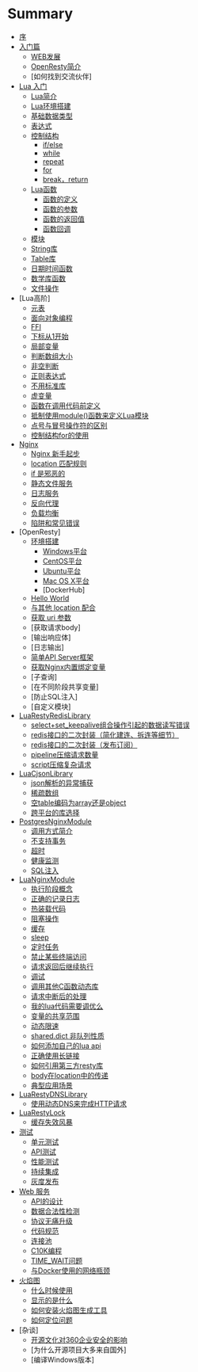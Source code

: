 # Summary

* [序](README.md)
* [入门篇](README.md)
    * [WEB发展](base/web_evolution.md)
    * [OpenResty简介](base/intro.md)
    * [如何找到交流伙伴]
* [Lua 入门](lua/main.md)
    * [Lua简介](lua/brief.md)
    * [Lua环境搭建](lua/build_env.md)
    * [基础数据类型](lua/class.md)
    * [表达式](lua/operator.md)
    * [控制结构](lua/control_structrues.md)
        * [if/else](lua/if_else.md)
        * [while](lua/while.md)
        * [repeat](lua/repeat.md)
        * [for](lua/for.md)
        * [break，return](lua/break.md)
    * [Lua函数](lua/function_descrip.md)
        * [函数的定义](lua/function_define.md)
        * [函数的参数](lua/function_parameter.md)
        * [函数的返回值](lua/function_result.md)
        * [函数回调](lua/call_user_func_array.md)
    * [模块](lua/module.md)
    * [String库](lua/string_library.md)
    * [Table库](lua/table_library.md)
    * [日期时间函数](lua/time_date_function.md)
    * [数学库函数](lua/math_library.md)
    * [文件操作](lua/file.md)
* [Lua高阶]
    * [元表](lua/metatable.md)
    * [面向对象编程](lua/object_oriented.md)
    * [FFI](lua/FFI.md)
    * [下标从1开始](lua/subscript.md)
    * [局部变量](lua/local.md)
    * [判断数组大小](lua/array_size.md)
    * [非空判断](lua/not_nill.md)
    * [正则表达式](lua/re.md)
    * [不用标准库](lua/not_use_lib.md)
    * [虚变量](lua/dummy_var.md)
    * [函数在调用代码前定义](lua/function_before_use.md)
    * [抵制使用module()函数来定义Lua模块](lua/not_use_module.md)
    * [点号与冒号操作符的区别](lua/dot_diff.md)
    * [控制结构for的使用](lua/for.md)
* [Nginx](ngx/nginx.md)
    * [Nginx 新手起步](ngx/nginx_brief.md)
    * [location 匹配规则](ngx/nginx_local_pcre.md)
    * [if 是邪恶的](ngx/if_is_evil.md)
    * [静态文件服务](ngx/static_file.md)
    * [日志服务](ngx/nginx_log.md)
    * [反向代理](ngx/reverse_proxy.md)
    * [负载均衡](ngx/balancer.md)
    * [陷阱和常见错误](ngx/pitfalls_and_common_mistakes.md)
* [OpenResty]
    * [环境搭建](openresty/install.md)
        * [Windows平台](openresty/install_on_windows.md)
        * [CentOS平台](openresty/install_on_centos.md)
        * [Ubuntu平台](openresty/install_on_ubuntu.md)
        * [Mac OS X平台](openresty/install_osx.md)
        * [DockerHub]
    * [Hello World](openresty/helloworld.md)
    * [与其他 location 配合](openresty/work_with_location.md)
    * [获取 uri 参数](openresty/get_url_param.md)
    * [获取请求body]
    * [输出响应体]
    * [日志输出]
    * [简单API Server框架](openresty/simple_api.md)
    * [获取Nginx内置绑定变量](openresty/inline_var.md)
    * [子查询]
    * [在不同阶段共享变量]
    * [防止SQL注入]
    * [自定义模块]
* [LuaRestyRedisLibrary](redis.md)
    * [select+set_keepalive组合操作引起的数据读写错误](redis/select-keeplive.md)
    * [redis接口的二次封装（简化建连、拆连等细节）](redis/out_package.md)
    * [redis接口的二次封装（发布订阅）](redis/pub_sub_package.md)
    * [pipeline压缩请求数量](redis/pipeline.md)
    * [script压缩复杂请求](redis/script.md)
* [LuaCjsonLibrary](json.md)
    * [json解析的异常捕获](json/parse_exception.md)
    * [稀疏数组](json/sparse_array.md)
    * [空table编码为array还是object](json/array_or_object.md)
    * [跨平台的库选择](json/cross_os.md)
* [PostgresNginxModule](postgres.md)
    * [调用方式简介](postgres/how_to_use.md)
    * [不支持事务](postgres/not_support_transaction.md)
    * [超时](postgres/timeout.md)
    * [健康监测](postgres/health_check.md)
    * [SQL注入](postgres/sql_inject.md)
* [LuaNginxModule](ngx_lua.md)
    * [执行阶段概念](ngx_lua/phase.md)
    * [正确的记录日志](ngx_lua/log.md)
    * [热装载代码](ngx_lua/hot_load.md)
    * [阻塞操作](ngx_lua/block_io.md)
    * [缓存](ngx_lua/cache.md)
    * [sleep](ngx_lua/sleep.md)
    * [定时任务](ngx_lua/timer.md)
    * [禁止某些终端访问](ngx_lua/allow_deny.md)
    * [请求返回后继续执行](ngx_lua/continue_after_eof.md)
    * [调试](ngx_lua/debug.md)
    * [调用其他C函数动态库](ngx_lua/ffi.md)
    * [请求中断后的处理](ngx_lua/on_abort.md)
    * [我的lua代码需要调优么](ngx_lua/lua_opt.md)
    * [变量的共享范围](ngx_lua/lua-variable-scope.md)
    * [动态限速](ngx_lua/lua-limit.md)
    * [shared.dict 非队列性质](ngx_lua/shared_get_keys.md)
    * [如何添加自己的lua api](ngx_lua/add_new_lua_api.md)
    * [正确使用长链接](ngx_lua/keepalive.md)
    * [如何引用第三方resty库](ngx_lua/how_use_third_lib.md)
    * [body在location中的传递](ngx_lua/capture.md)
    * [典型应用场景](ngx_lua/use_case.md)
* [LuaRestyDNSLibrary](dns/main.md)
    * [使用动态DNS来完成HTTP请求](dns/use_dynamic_dns.md)
* [LuaRestyLock](lock.md)
    * [缓存失效风暴](lock/cache-miss-storm.md)
* [测试](test.md)
    * [单元测试](test/unittest.md)
    * [API测试](test/apitest.md)
    * [性能测试](test/performance_test.md)
    * [持续集成](test/ci.md)
    * [灰度发布](test/abtest.md)
* [Web 服务](web.md)
    * [API的设计](web/api.md)
    * [数据合法性检测](web/check_data_valid.md)
    * [协议无痛升级](web/switch_protocol.md)
    * [代码规范](web/code_style.md)
    * [连接池](web/conn_pool.md)
    * [C10K编程](web/c10k.md)
    * [TIME_WAIT问题](web/time_wait.md)
    * [与Docker使用的网络瓶颈](web/docker.md)
* [火焰图](flame_graph.md)
    * [什么时候使用](flame_graph/when.md)
    * [显示的是什么](flame_graph/what.md)
    * [如何安装火焰图生成工具](flame_graph/install.md)
    * [如何定位问题](flame_graph/how.md)
* [杂谈]
    * [开源文化对360企业安全的影响](others/about_qihoo_opensource.md)
    * [为什么开源项目大多来自国外]
    * [编译Windows版本]
